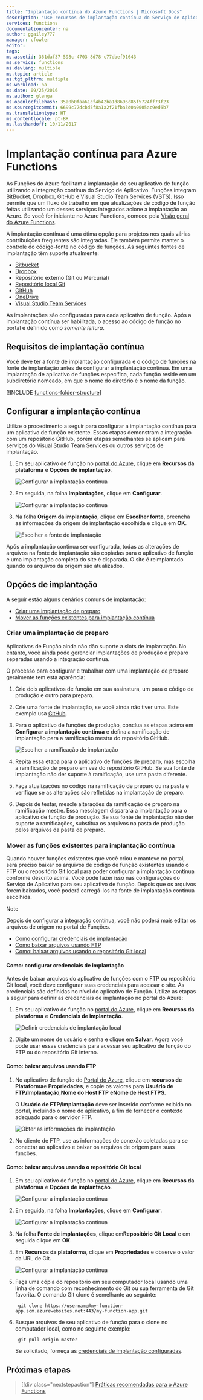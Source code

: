 ```yaml
---
title: "Implantação contínua do Azure Functions | Microsoft Docs"
description: "Use recursos de implantação contínua do Serviço de Aplicativo do Azure para publicar seu Azure Functions."
services: functions
documentationcenter: na
author: ggailey777
manager: cfowler
editor: 
tags: 
ms.assetid: 361daf37-598c-4703-8d78-c77dbef91643
ms.service: functions
ms.devlang: multiple
ms.topic: article
ms.tgt_pltfrm: multiple
ms.workload: na
ms.date: 09/25/2016
ms.author: glenga
ms.openlocfilehash: 35a0b0faa61cf4b42ba1d8696c85f5724ff73f23
ms.sourcegitcommit: 6699c77dcbd5f8a1a2f21fba3d0a0005ac9ed6b7
ms.translationtype: HT
ms.contentlocale: pt-BR
ms.lasthandoff: 10/11/2017
---
```

# <a name="continuous-deployment-for-azure-functions"></a>Implantação contínua para Azure Functions
As Funções do Azure facilitam a implantação do seu aplicativo de função utilizando a integração contínua do Serviço de Aplicativo. Funções integram BitBucket, Dropbox, GitHub e Visual Studio Team Services (VSTS). Isso permite que um fluxo de trabalho em que atualizações de código de função feitas utilizando um desses serviços integrados acione a implantação ao Azure. Se você for iniciante no Azure Functions, comece pela [Visão geral do Azure Functions](functions-overview.md).

A implantação contínua é uma ótima opção para projetos nos quais várias contribuições frequentes são integradas. Ele também permite manter o controle do código-fonte no código de funções. As seguintes fontes de implantação têm suporte atualmente:

* [Bitbucket](https://bitbucket.org/)
* [Dropbox](https://www.dropbox.com/)
* Repositório externo (Git ou Mercurial)
* [Repositório local Git](../app-service/app-service-deploy-local-git.md)
* [GitHub](https://github.com)
* [OneDrive](https://onedrive.live.com/)
* [Visual Studio Team Services](https://www.visualstudio.com/team-services/)

As implantações são configuradas para cada aplicativo de função. Após a implantação contínua ser habilitada, o acesso ao código de função no portal é definido como *somente leitura*.

## <a name="continuous-deployment-requirements"></a>Requisitos de implantação contínua

Você deve ter a fonte de implantação configurada e o código de funções na fonte de implantação antes de configurar a implantação contínua. Em uma implantação de aplicativo de funções específica, cada função reside em um subdiretório nomeado, em que o nome do diretório é o nome da função.  

[!INCLUDE [functions-folder-structure](../../includes/functions-folder-structure.md)]

## <a name="set-up-continuous-deployment"></a>Configurar a implantação contínua
Utilize o procedimento a seguir para configurar a implantação contínua para um aplicativo de função existente. Essas etapas demonstram a integração com um repositório GitHub, porém etapas semelhantes se aplicam para serviços do Visual Studio Team Services ou outros serviços de implantação.

1. Em seu aplicativo de função no [portal do Azure](https://portal.azure.com), clique em **Recursos da plataforma** e **Opções de implantação**. 
   
    ![Configurar a implantação contínua](./media/functions-continuous-deployment/setup-deployment.png)
 
2. Em seguida, na folha **Implantações**, clique em **Configurar**.
 
    ![Configurar a implantação contínua](./media/functions-continuous-deployment/setup-deployment-1.png)
   
2. Na folha **Origem da implantação**, clique em **Escolher fonte**, preencha as informações da origem de implantação escolhida e clique em **OK**.
   
    ![Escolher a fonte de implantação](./media/functions-continuous-deployment/choose-deployment-source.png)

Após a implantação contínua ser configurada, todas as alterações de arquivos na fonte de implantação são copiadas para o aplicativo de função e uma implantação completa do site é disparada. O site é reimplantado quando os arquivos da origem são atualizados.

## <a name="deployment-options"></a>Opções de implantação

A seguir estão alguns cenários comuns de implantação:

- [Criar uma implantação de preparo](#staging)
- [Mover as funções existentes para implantação contínua](#existing)

<a name="staging"></a>
### <a name="create-a-staging-deployment"></a>Criar uma implantação de preparo

Aplicativos de Função ainda não dão suporte a slots de implantação. No entanto, você ainda pode gerenciar implantações de produção e preparo separadas usando a integração contínua.

O processo para configurar e trabalhar com uma implantação de preparo geralmente tem esta aparência:

1. Crie dois aplicativos de função em sua assinatura, um para o código de produção e outro para preparo. 

2. Crie uma fonte de implantação, se você ainda não tiver uma. Este exemplo usa [GitHub].

3. Para o aplicativo de funções de produção, conclua as etapas acima em **Configurar a implantação contínua** e defina a ramificação de implantação para a ramificação mestra do repositório GitHub.
   
    ![Escolher a ramificação de implantação](./media/functions-continuous-deployment/choose-deployment-branch.png)

4. Repita essa etapa para o aplicativo de funções de preparo, mas escolha a ramificação de preparo em vez do repositório GitHub. Se sua fonte de implantação não der suporte à ramificação, use uma pasta diferente.
    
5. Faça atualizações no código na ramificação de preparo ou na pasta e verifique se as alterações são refletidas na implantação de preparo.

6. Depois de testar, mescle alterações da ramificação de preparo na ramificação mestre. Essa mesclagem disparará a implantação para o aplicativo de função de produção. Se sua fonte de implantação não der suporte a ramificações, substitua os arquivos na pasta de produção pelos arquivos da pasta de preparo.

<a name="existing"></a>
### <a name="move-existing-functions-to-continuous-deployment"></a>Mover as funções existentes para implantação contínua
Quando houver funções existentes que você criou e manteve no portal, será preciso baixar os arquivos de código de função existentes usando o FTP ou o repositório Git local para poder configurar a implantação contínua conforme descrito acima. Você pode fazer isso nas configurações do Serviço de Aplicativo para seu aplicativo de função. Depois que os arquivos forem baixados, você poderá carregá-los na fonte de implantação contínua escolhida.

> [!NOTE]
> Depois de configurar a integração contínua, você não poderá mais editar os arquivos de origem no portal de Funções.

- [Como configurar credenciais de implantação](#credentials)
- [Como baixar arquivos usando FTP](#downftp)
- [Como: baixar arquivos usando o repositório Git local](#downgit)

<a name="credentials"></a>
#### <a name="how-to-configure-deployment-credentials"></a>Como: configurar credenciais de implantação
Antes de baixar arquivos do aplicativo de funções com o FTP ou repositório Git local, você deve configurar suas credenciais para acessar o site. As credenciais são definidas no nível do aplicativo de Função. Utilize as etapas a seguir para definir as credenciais de implantação no portal do Azure:

1. Em seu aplicativo de função no [portal do Azure](https://portal.azure.com), clique em **Recursos da plataforma** e **Credenciais de implantação**.
   
    ![Definir credenciais de implantação local](./media/functions-continuous-deployment/setup-deployment-credentials.png)

2. Digite um nome de usuário e senha e clique em **Salvar**. Agora você pode usar essas credenciais para acessar seu aplicativo de função do FTP ou do repositório Git interno.

<a name="downftp"></a>
#### <a name="how-to-download-files-using-ftp"></a>Como: baixar arquivos usando FTP

1. No aplicativo de função do [Portal do Azure](https://portal.azure.com), clique em **recursos de Plataforma**e **Propriedades**, e copie os valores para **Usuário de FTP/Implantação**,**Nome do Host FTP** e**Nome de Host FTPS**.  

    O **Usuário de FTP/Implantação** deve ser inserido conforme exibido no portal, incluindo o nome do aplicativo, a fim de fornecer o contexto adequado para o servidor FTP.
   
    ![Obter as informações de implantação](./media/functions-continuous-deployment/get-deployment-credentials.png)

2. No cliente de FTP, use as informações de conexão coletadas para se conectar ao aplicativo e baixar os arquivos de origem para suas funções.

<a name="downgit"></a>
#### <a name="how-to-download-files-using-a-local-git-repository"></a>Como: baixar arquivos usando o repositório Git local

1. Em seu aplicativo de função no [portal do Azure](https://portal.azure.com), clique em **Recursos da plataforma** e **Opções de implantação**. 
   
    ![Configurar a implantação contínua](./media/functions-continuous-deployment/setup-deployment.png)
 
2. Em seguida, na folha **Implantações**, clique em **Configurar**.
 
    ![Configurar a implantação contínua](./media/functions-continuous-deployment/setup-deployment-1.png)
   
2. Na folha **Fonte de implantações**, clique em**Repositório Git Local** e em seguida clique em **OK**.

3. Em **Recursos da plataforma**, clique em **Propriedades** e observe o valor da URL de Git. 
   
    ![Configurar a implantação contínua](./media/functions-continuous-deployment/get-local-git-deployment-url.png)

4. Faça uma cópia do repositório em seu computador local usando uma linha de comando com reconhecimento do Git ou sua ferramenta de Git favorita. O comando Git clone é semelhante ao seguinte:
   
        git clone https://username@my-function-app.scm.azurewebsites.net:443/my-function-app.git

5. Busque arquivos de seu aplicativo de função para o clone no computador local, como no seguinte exemplo:
   
        git pull origin master
   
    Se solicitado, forneça as [credenciais de implantação configuradas](#credentials).  

[GitHub]: https://github.com/

## <a name="next-steps"></a>Próximas etapas

> [!div class="nextstepaction"]
> [Práticas recomendadas para o Azure Functions](functions-best-practices.md)
